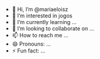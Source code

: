 - 👋 Hi, I’m @mariaeloisz
- 👀 I’m interested in jogos 
- 🌱 I’m currently learning ...
- 💞️ I’m looking to collaborate on ...
- 📫 How to reach me ...
- 😄 Pronouns: ...
- ⚡ Fun fact: ...

<!---
mariaeloisz/mariaeloisz is a ✨ special ✨ repository because its `README.md` (this file) appears on your GitHub profile.
You can click the Preview link to take a look at your changes.
--->
